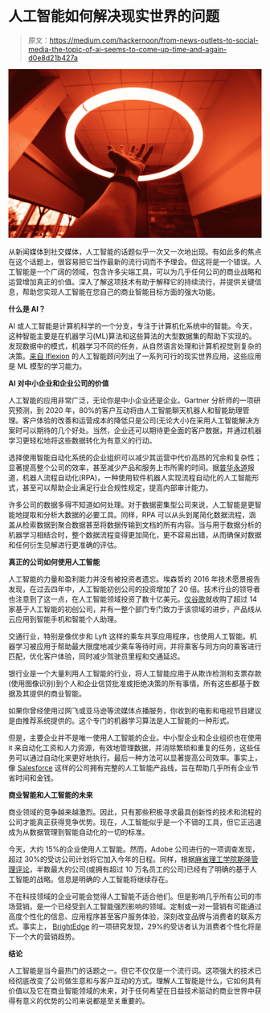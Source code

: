 # 人工智能如何解决现实世界的问题

> 原文：<https://medium.com/hackernoon/from-news-outlets-to-social-media-the-topic-of-ai-seems-to-come-up-time-and-again-d0e8d21b427a>

![](img/12d93b09d4ec87412f38517791c460ce.png)

从新闻媒体到社交媒体，人工智能的话题似乎一次又一次地出现。有如此多的焦点在这个话题上，很容易把它当作最新的流行词而不予理会。但这将是一个错误。人工智能是一个广阔的领域，包含许多尖端工具，可以为几乎任何公司的商业战略和运营增加真正的价值。深入了解这项技术有助于解释它的持续流行，并提供关键信息，帮助您实现人工智能在您自己的商业智能目标方面的强大功能。

**什么是 AI？**

AI 或人工智能是计算机科学的一个分支，专注于计算机化系统中的智能。今天，这种智能主要是在机器学习(ML)算法和这些算法的大型数据集的帮助下实现的。发现数据中的模式，机器学习不同的任务，从自然语言处理和计算机视觉到复杂的决策。[来自 Iflexion](https://www.iflexion.com/services/ai-consulting-and-machine-learning-development) 的人工智能顾问列出了一系列可行的现实世界应用，这些应用是 ML 模型的学习能力。

**AI 对中小企业和企业公司的价值**

人工智能的应用非常广泛，无论你是中小企业还是企业。Gartner 分析师的一项研究预测，到 2020 年，80%的客户互动将由人工智能聊天机器人和智能助理管理。客户体验的改善和运营成本的降低只是公司(无论大小)在采用人工智能解决方案时可以期待的几个好处。当然，企业还可以期待更全面的客户数据，并通过机器学习更轻松地将这些数据转化为有意义的行动。

选择使用智能自动化系统的企业组织可以减少其运营中代价高昂的冗余和复杂性；显著提高整个公司的效率，甚至减少产品和服务上市所需的时间。据[普华永道](https://www.pwc.com/us/en/services/risk-assurance/enterprise-systems-risk-and-controls/intelligent-automation-risk-compliance.html)报道，机器人流程自动化(RPA)，一种使用软件机器人实现流程自动化的人工智能形式，甚至可以帮助企业满足行业合规性规定，提高内部审计能力。

许多公司的数据多得不知道如何处理。对于数据密集型公司来说，人工智能是更智能地提取和分析大数据的必要工具。同样，RPA 可以从头到尾简化数据流程，涵盖从检索数据到聚合数据甚至将数据传输到文档的所有内容。当与用于数据分析的机器学习相结合时，整个数据流程变得更加简化，更不容易出错，从而确保对数据和任何衍生见解进行更准确的评估。

**真正的公司如何使用人工智能**

人工智能的力量和盈利能力并没有被投资者遗忘。埃森哲的 2016 年技术愿景报告发现，在过去四年中，人工智能初创公司的投资增加了 20 倍。技术行业的领导者也注意到了这一点，在人工智能领域投资了数十亿美元。[仅谷歌](https://www.cbinsights.com/research/top-acquirers-ai-startups-ma-timeline/)就收购了超过 14 家基于人工智能的初创公司，并有一整个部门专门致力于该领域的进步，产品线从云应用到智能手机和智能个人助理。

交通行业，特别是像优步和 Lyft 这样的乘车共享应用程序，也使用人工智能。机器学习被应用于帮助最大限度地减少乘车等待时间，并将乘客与同方向的乘客进行匹配，优化客户体验，同时减少驾驶员里程和交通延迟。

银行业是一个大量利用人工智能的行业，将人工智能应用于从欺诈检测和支票存款(使用图像识别)到个人和企业信贷批准或拒绝决策的所有事情。所有这些都基于数据及其提供的商业智能。

如果你曾经使用过网飞或亚马逊等流媒体点播服务，你收到的电影和电视节目建议是由推荐系统提供的。这个专门的机器学习算法是人工智能的一种形式。

但是，主要企业并不是唯一使用人工智能的企业。中小型企业和企业组织也在使用 it 来自动化工资和人力资源，有效地管理数据，并消除繁琐和重复的任务，这些任务可以通过自动化来更好地执行。最后一种方法可以显著提高公司效率。事实上，像 [Salesforce](https://www.salesforce.com/blog/2017/05/save-time-with-ai.html) 这样的公司拥有完整的人工智能产品线，旨在帮助几乎所有企业节省时间和金钱。

**商业智能和人工智能的未来**

商业领域的竞争越来越激烈。因此，只有那些积极寻求最具创新性的技术和流程的公司才能真正获得竞争优势。现在，人工智能似乎是一个不错的工具，但它正迅速成为从数据管理到智能自动化的一切的标准。

今天，大约 15%的企业使用人工智能。然而，Adobe 公司进行的一项调查发现，超过 30%的受访公司计划将它加入今年的日程。同样，根据[麻省理工学院斯隆管理评论](https://sloanreview.mit.edu/projects/reshaping-business-with-artificial-intelligence/)，半数最大的公司(或拥有超过 10 万名员工的公司)已经有了明确的基于人工智能的战略。信息是明确的:人工智能将继续存在。

不在科技领域的企业可能会觉得人工智能不适合他们。但是影响几乎所有公司的市场营销，是一个已经受到人工智能强烈影响的领域。定制或一对一营销有可能通过高度个性化的信息、应用程序甚至客户服务体验，深刻改变品牌与消费者的联系方式。事实上， [BrightEdge](http://videos.brightedge.com/research-report/brightedge-2018-future-of-marketing-and-ai-survey.pdf) 的一项研究发现，29%的受访者认为消费者个性化将是下一个大的营销趋势。

**结论**

人工智能是当今最热门的话题之一。但它不仅仅是一个流行词。这项强大的技术已经彻底改变了公司做生意和与客户互动的方式。理解人工智能是什么，它如何具有价值以及它在商业智能领域的未来，对于任何希望在日益技术驱动的商业世界中获得有意义的优势的公司来说都是至关重要的。